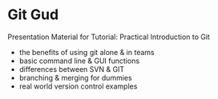 # Git Gud
Presentation Material for Tutorial: Practical Introduction to Git

* the benefits of using git alone & in teams
* basic command line & GUI functions
* differences between SVN & GIT
* branching & merging for dummies
* real world version control examples

